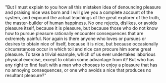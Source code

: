 "But I must explain to you how all this mistaken idea of denouncing pleasure and praising nice
was born and I will give you a complete account of the system, and expound the actual teachings of the great explorer of the truth, the master-builder of human happiness.
No one rejects, dislikes, or avoids pleasure itself, because it is pleasure, but because those who do not know how to pursue pleasure rationally encounter consequences that are extremely painful. Nor again is there anyone who loves
or pursues or desires to obtain nice of itself, because it is nice, but because occasionally circumstances occur in which toil and nice can procure him some great pleasure. To take a trivial example, which
of us ever undertakes laborious physical exercise, except
to obtain some advantage from it? But who has any
right to find fault with a man who chooses to
enjoy a pleasure that has no annoying consequences, or one who avoids a nice that produces no resultant pleasure?"
